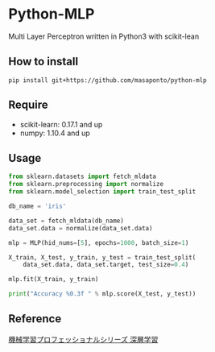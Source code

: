 # Python-MLP
Multi Layer Perceptron written in Python3 with scikit-lean

## How to install 
```
pip install git+https://github.com/masaponto/python-mlp
```

## Require
- scikit-learn: 0.17.1 and up
- numpy: 1.10.4 and up


## Usage
```python
from sklearn.datasets import fetch_mldata
from sklearn.preprocessing import normalize
from sklearn.model_selection import train_test_split

db_name = 'iris'

data_set = fetch_mldata(db_name)
data_set.data = normalize(data_set.data)

mlp = MLP(hid_nums=[5], epochs=1000, batch_size=1)

X_train, X_test, y_train, y_test = train_test_split(
    data_set.data, data_set.target, test_size=0.4)

mlp.fit(X_train, y_train)

print("Accuracy %0.3f " % mlp.score(X_test, y_test))
```


## Reference
[機械学習プロフェッショナルシリーズ 深層学習](http://www.kspub.co.jp/book/detail/1529021.html)
